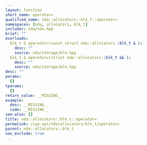 ```yaml
---
layout: function
short_name: operator=
qualified_name: nda::allocators::blk_t::operator=
namespaces: [nda, allocators, blk_t]
includer: nda/nda.hpp
brief: ""
overloads:
  blk_t & operator=(const struct nda::allocators::blk_t & ):
    desc: ""
    source: nda/storage/blk.hpp
  blk_t & operator=(struct nda::allocators::blk_t && ):
    desc: ""
    source: nda/storage/blk.hpp
desc: ""
params:
  {}
tparams:
  {}
return_value: __MISSING__
example:
  desc: __MISSING__
  code: __MISSING__
see-also: []
title: nda::allocators::blk_t::operator=
permalink: /cpp-api/nda/allocators/blk_t/operator=
parent: nda::allocators::blk_t
nav_exclude: true
...
```


